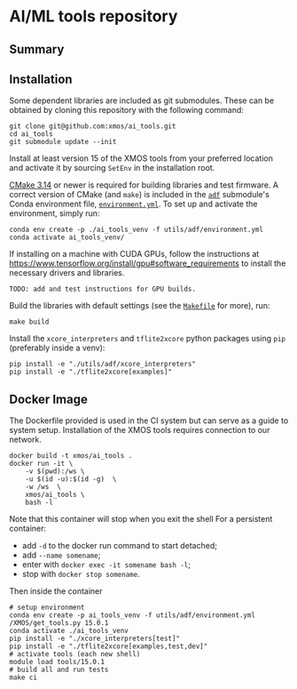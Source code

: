 AI/ML tools repository
======================

Summary
-------


Installation
------------
Some dependent libraries are included as git submodules.
These can be obtained by cloning this repository with the following command:
```shell
git clone git@github.com:xmos/ai_tools.git
cd ai_tools
git submodule update --init
```

Install at least version 15 of the XMOS tools from your preferred location and activate it by sourcing `SetEnv` in the installation root.

[CMake 3.14](https://cmake.org/download/) or newer is required for building libraries and test firmware.
A correct version of CMake (and `make`) is included in the [`adf`](https://github.com/xmos/adf) submodule's Conda environment file, [`environment.yml`](https://github.com/xmos/adf/blob/develop/environment.yml).
To set up and activate the environment, simply run:
```shell
conda env create -p ./ai_tools_venv -f utils/adf/environment.yml
conda activate ai_tools_venv/
```

If installing on a machine with CUDA GPUs, follow the instructions at https://www.tensorflow.org/install/gpu#software_requirements to install the necessary drivers and libraries.
```shell
TODO: add and test instructions for GPU builds.
```

Build the libraries with default settings (see the [`Makefile`](Makefile) for more), run:
```shell
make build
```

Install the `xcore_interpreters` and `tflite2xcore` python packages using `pip` (preferably inside a venv):
```shell
pip install -e "./utils/adf/xcore_interpreters"
pip install -e "./tflite2xcore[examples]"
```

Docker Image
------------

The Dockerfile provided is used in the CI system but can serve as a guide to system setup.
Installation of the XMOS tools requires connection to our network.

```shell
docker build -t xmos/ai_tools .
docker run -it \
    -v $(pwd):/ws \
    -u $(id -u):$(id -g)  \
    -w /ws  \
    xmos/ai_tools \
    bash -l
```

Note that this container will stop when you exit the shell
For a persistent container:
 - add `-d` to the docker run command to start detached;
 - add `--name somename`;
 - enter with `docker exec -it somename bash -l`;
 - stop with `docker stop somename`.

Then inside the container
```shell
# setup environment
conda env create -p ai_tools_venv -f utils/adf/environment.yml
/XMOS/get_tools.py 15.0.1
conda activate ./ai_tools_venv
pip install -e "./xcore_interpreters[test]"
pip install -e "./tflite2xcore[examples,test,dev]"
# activate tools (each new shell)
module load tools/15.0.1
# build all and run tests
make ci
```
